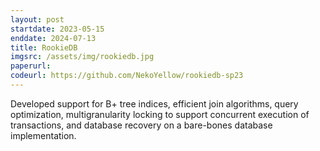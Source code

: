 ```yaml
---
layout: post
startdate: 2023-05-15
enddate: 2024-07-13
title: RookieDB
imgsrc: /assets/img/rookiedb.jpg
paperurl:
codeurl: https://github.com/NekoYellow/rookiedb-sp23
---
```


Developed support for B+ tree indices, efficient join algorithms, query optimization, multigranularity locking to support concurrent execution of transactions, and database recovery on a bare-bones database implementation.
<!-- <p><b><a href="{{ page.codeurl }}">code</a></b></p> -->
